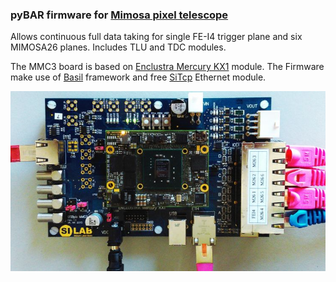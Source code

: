
### pyBAR firmware for [Mimosa pixel telescope](https://telescopes.desy.de/)

Allows continuous full data taking for single FE-I4 trigger plane and six MIMOSA26 planes. Includes TLU and TDC modules.

The MMC3 board is based on [Enclustra Mercury KX1](http://www.enclustra.com/en/products/fpga-modules/mercury-kx1/) module.
The Firmware make use of [Basil](https://github.com/SiLab-Bonn/basil) framework and free [SiTcp](http://sitcp.bbtech.co.jp/) Ethernet module.

![MMC3 board](m26_mmc3.jpg "MMC3 Board")

